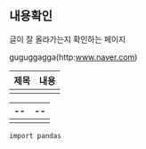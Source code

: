 ## 내용확인

글이 잘 올라가는지 확인하는 페이지

guguggagga(http:www.naver.com)

| 제목 | 내용 |
| ---- | ---- |
|      |      |

| --   | --   |
| ---- | ---- |
|      |      |

```
import pandas
```

